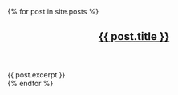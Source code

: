 {% for post in site.posts %}
  <!-- Here's the header -->
  <header>
    <h2 class="title"><a href="{{ post.url }}">{{ post.title }}</a></h2>
  </header>

  <!-- Your post's summary goes here -->
  <article>{{ post.excerpt }}</article> 
{% endfor %}